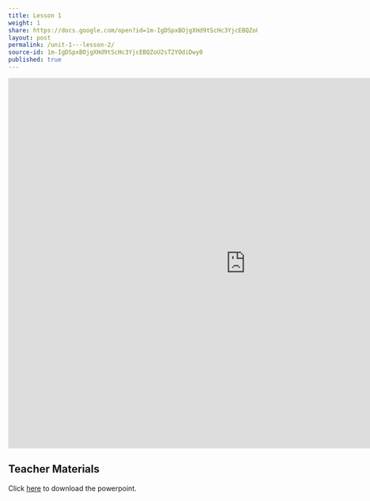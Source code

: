 ```yaml
---
title: Lesson 1 
weight: 1
share: https://docs.google.com/open?id=1m-IgDSpxBOjgXHd9tScHc3YjcEBQZoU2sT2YOdiDwy0
layout: post
permalink: /unit-1---lesson-2/
source-id: 1m-IgDSpxBOjgXHd9tScHc3YjcEBQZoU2sT2YOdiDwy0
published: true
---
```

<iframe src="https://docs.google.com/presentation/d/e/2PACX-1vQfLdh6zJ-8JoKgEbv_VmCgdsNQHJ4gnI8mbcO65p9zO9nM24UGAbiQiSK77URwiv5Z5vnxwWPm6CEl/embed?start=false&loop=false&delayms=3000" frameborder="0" width="960" height="749" allowfullscreen="true" mozallowfullscreen="true" webkitallowfullscreen="true"></iframe>

## Teacher Materials

Click <a href="https://docs.google.com/presentation/d/1uC9tkPnJ6IX444WIEKv_hueETKsDCScI_-mCQ0Ck_JE/edit?usp=sharing"> here</a> to download the powerpoint.